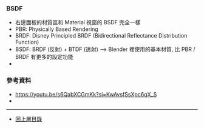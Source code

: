 ### BSDF
- 右邊面板的材質區和 Material 視窗的 BSDF 完全一樣
- PBR: Physically Based Rendering
- BRDF: Disney Principled BRDF (Bidirectional Reflectance Distribution Function)
- BSDF: BRDF (反射) + BTDF (透射) --> Blender 裡使用的基本材質, 比 PBR / BRDF 有更多的設定功能
- 

### 參考資料
- https://youtu.be/s6QabXCGmKk?si=KwAvsfSsXpc6qX_S
- 

---

- [回上層目錄](../index.md)
